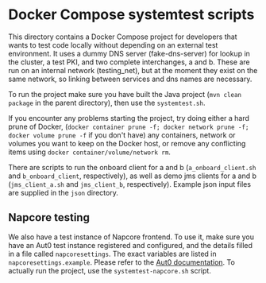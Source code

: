 # Docker Compose systemtest scripts

This directory contains a Docker Compose project for developers that wants to test code locally 
without depending on an external test environment.
It uses a dummy DNS server (fake-dns-server) for lookup in the cluster, a test PKI, and two 
complete interchanges, a and b. These are run on an internal network (testing_net), but at the 
moment they exist on the same network, so linking between services and dns names are necessary.

To run the project make sure you have built the Java project (`mvn clean package` in the parent 
directory), then use the `systemtest.sh`.

If you encounter any problems starting the project, try doing either a hard prune of Docker,
(`docker container prune -f; docker network prune -f; docker volume prune -f` if you don't have)
any containers, network or volumes you want to keep on the Docker host, or remove any conflicting
items using `docker container/volume/network rm`.

There are scripts to run the onboard client for a and b (`a_onboard_client.sh` and `b_onboard_client`,
respectively), as well as demo jms clients for a and b (`jms_client_a.sh` and `jms_client_b`, 
respectively).
Example json input files are supplied in the `json` directory.

## Napcore testing

We also have a test instance of Napcore frontend. To use it, make sure you have an Aut0 test
instance registered and configured, and the details filled in a file called `napcoresettings`.
The exact variables are listed in `napcoresettings.example`.
Please refer to the [Aut0 documentation](https://auth0.com/docs/quickstart/webapp/nextjs/interactive).
To actually run the project, use the `systemtest-napcore.sh` script.